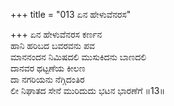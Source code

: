 +++
title = "013 ಏನ ಹೇಳುವೆನರಸ"

+++
ಏನ ಹೇಳುವೆನರಸ ಕರ್ಣನ  
ಹಾನಿ ಹರಿಬದ ಬವರವನು ಪವ  
ಮಾನನಂದನ ನಿಮಿಷದಲಿ ಮುಸುಕಿದನು ಬಾಣದಲಿ  
ದಾನವರ ಥಟ್ಟಣೆಯ ಕೀಲಣ  
ದಾ ನಗರಿಯನು ನೆಗ್ಗಿದಂತಿರ  
ಲೀ ನಿಘಾತದ ಸೇನೆ ಮುರಿದುದು ಭಟನ ಭಾರಣೆಗೆ      ॥13॥